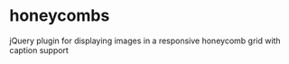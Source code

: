 honeycombs
==========

jQuery plugin for displaying images in a responsive honeycomb grid with caption support
